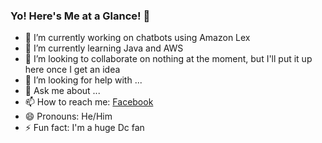 ### Yo! Here's Me at a Glance! 👋


- 🔭 I’m currently working on chatbots using Amazon Lex
- 🌱 I’m currently learning Java and AWS
- 👯 I’m looking to collaborate on nothing at the moment, but I'll put it up here once I get an idea
- 🤔 I’m looking for help with ...
- 💬 Ask me about ...
- 📫 How to reach me: [Facebook](https://www.facebook.com/vish.nair.5670/)
- 😄 Pronouns: He/Him
- ⚡ Fun fact: I'm a huge Dc fan

